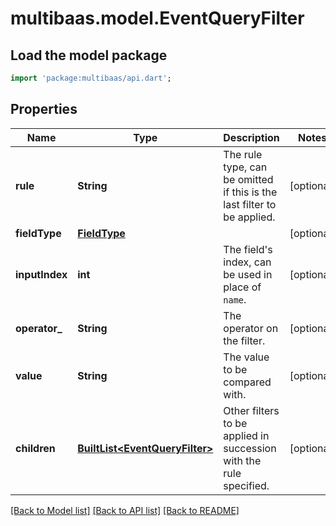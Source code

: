 # multibaas.model.EventQueryFilter

## Load the model package
```dart
import 'package:multibaas/api.dart';
```

## Properties
Name | Type | Description | Notes
------------ | ------------- | ------------- | -------------
**rule** | **String** | The rule type, can be omitted if this is the last filter to be applied. | [optional] 
**fieldType** | [**FieldType**](FieldType.md) |  | [optional] 
**inputIndex** | **int** | The field's index, can be used in place of `name`. | [optional] 
**operator_** | **String** | The operator on the filter. | [optional] 
**value** | **String** | The value to be compared with. | [optional] 
**children** | [**BuiltList&lt;EventQueryFilter&gt;**](EventQueryFilter.md) | Other filters to be applied in succession with the rule specified. | [optional] 

[[Back to Model list]](../README.md#documentation-for-models) [[Back to API list]](../README.md#documentation-for-api-endpoints) [[Back to README]](../README.md)


